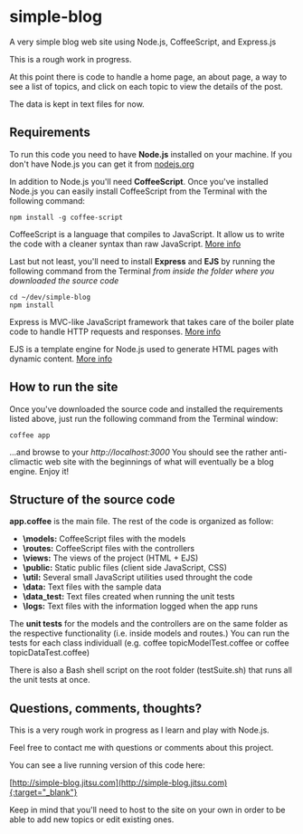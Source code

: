 simple-blog
===========
A very simple blog web site using Node.js, CoffeeScript, and Express.js

This is a rough work in progress.

At this point there is code to handle a home page, an about page, a way to see a list of topics, and click on each topic to view the details of the post.

The data is kept in text files for now.


Requirements
------------
To run this code you need to have **Node.js** installed on your machine. If you don't have Node.js you can get it from [nodejs.org](http://nodejs.org)

In addition to Node.js you'll need **CoffeeScript**. Once you've installed Node.js you can easily install CoffeeScript from the Terminal with the following command: 

    npm install -g coffee-script

CoffeeScript is a language that compiles to JavaScript. It allow us to write the code with a cleaner syntax than raw JavaScript. [More info](http://coffeescript.org)

Last but not least, you'll need to install **Express** and **EJS** by running the following command from the Terminal *from inside the folder where you downloaded the source code*

    cd ~/dev/simple-blog
    npm install 

Express is MVC-like JavaScript framework that takes care of the boiler plate code to handle HTTP requests and responses. [More info](http://expressjs.com)

EJS is a template engine for Node.js used to generate HTML pages with dynamic content. [More info](https://github.com/visionmedia/ejs)


How to run the site
-------------------
Once you've downloaded the source code and installed the requirements listed above, just run the following command from the Terminal window: 

    coffee app 

...and browse to your *http://localhost:3000* You should see the rather anti-climactic web site with the beginnings of what will eventually be a blog engine. Enjoy it!


Structure of the source code
----------------------------
**app.coffee** is the main file. The rest of the code is organized as follow:

* **\models:** CoffeeScript files with the models
* **\routes:** CoffeeScript files with the controllers
* **\views:** The views of the project (HTML + EJS)
* **\public:** Static public files (client side JavaScript, CSS)
* **\util:** Several small JavaScript utilities used throught the code
* **\data:** Text files with the sample data
* **\data_test:** Text files created when running the unit tests
* **\logs:** Text files with the information logged when the app runs

The **unit tests** for the models and the controllers are on the same 
folder as the respective functionality (i.e. inside models and routes.) 
You can run the tests for each class individuall 
(e.g. coffee topicModelTest.coffee or coffee topicDataTest.coffee)

There is also a Bash shell script on the root folder (testSuite.sh) that 
runs all the unit tests at once. 


Questions, comments, thoughts?
------------------------------
This is a very rough work in progress as I learn and play with Node.js.

Feel free to contact me with questions or comments about this project.

You can see a live running version of this code here:

  [http://simple-blog.jitsu.com](http://simple-blog.jitsu.com){:target="_blank"}

Keep in mind that you'll need to host to the site on your own in order 
to be able to add new topics or edit existing ones. 